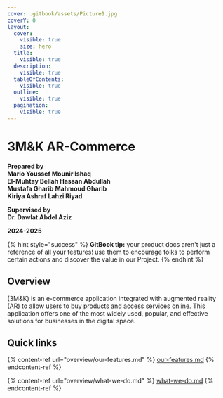 ```yaml
---
cover: .gitbook/assets/Picture1.jpg
coverY: 0
layout:
  cover:
    visible: true
    size: hero
  title:
    visible: true
  description:
    visible: true
  tableOfContents:
    visible: true
  outline:
    visible: true
  pagination:
    visible: true
---
```


# 3M\&K AR-Commerce

**Prepared by**\
**Mario Youssef Mounir Ishaq**\
**El-Muhtay Bellah Hassan Abdullah**\
**Mustafa Gharib Mahmoud Gharib**\
**Kiriya Ashraf Lahzi Riyad**

**Supervised by**\
**Dr. Dawlat Abdel Aziz**

**2024-2025**

{% hint style="success" %}
**GitBook tip:** your product docs aren't just a reference of all your features! use them to encourage folks to perform certain actions and discover the value in our Project.
{% endhint %}

## Overview

(3M\&K) is an e-commerce application integrated with augmented reality (AR) to allow users to buy products and access services online. This application offers one of the most widely used, popular, and effective solutions for businesses in the digital space.

## Quick links

{% content-ref url="overview/our-features.md" %}
[our-features.md](overview/our-features.md)
{% endcontent-ref %}

{% content-ref url="overview/what-we-do.md" %}
[what-we-do.md](overview/what-we-do.md)
{% endcontent-ref %}
